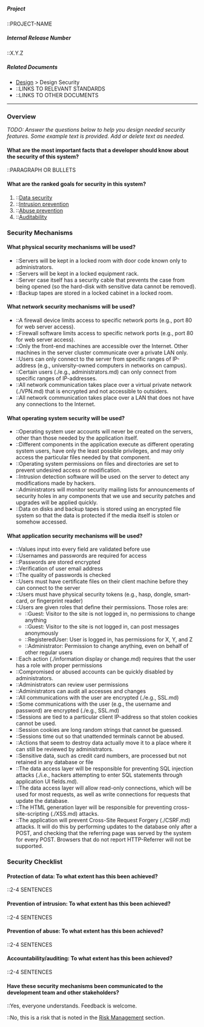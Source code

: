 <!-- markdownlint-disable-next-line first-line-h1 -->

##### Project

::PROJECT-NAME

##### Internal Release Number

::X.Y.Z

##### Related Documents

- [Design](./Design.md) > Design Security
- ::LINKS TO RELEVANT STANDARDS
- ::LINKS TO OTHER DOCUMENTS

---

### Overview

_TODO: Answer the questions below to help you design needed security features. Some example text is provided. Add or delete text as needed._

#### What are the most important facts that a developer should know about the security of this system?

::PARAGRAPH OR BULLETS

#### What are the ranked goals for security in this system?

1. ::[Data security](./Glossary-Standard-Terms#data_security.md)
2. ::[Intrusion prevention](./Glossary-Standard-Terms#intrusion_prevention.md)
3. ::[Abuse prevention](./Glossary-Standard-Terms#abuse_prevention.md)
4. ::[Auditability](./Glossary-Standard-Terms#auditability.md)

### Security Mechanisms

#### What physical security mechanisms will be used?

- ::Servers will be kept in a locked room with door code known only
  to administrators.
- ::Servers will be kept in a locked equipment rack.
- ::Server case itself has a security cable that prevents the case
  from being opened (so the hard-disk with sensitive data cannot
  be removed).
- ::Backup tapes are stored in a locked cabinet in a locked room.

#### What network security mechanisms will be used?

- ::A firewall device limits access to specific network ports (e.g.,
  port 80 for web server access).
- ::Firewall software limits access to specific network ports (e.g.,
  port 80 for web server access).
- ::Only the front-end machines are accessible over the Internet.
  Other machines in the server cluster communicate over a private
  LAN only.
- ::Users can only connect to the server from specific ranges of
  IP-address (e.g., university-owned computers in networks
  on campus).
- ::Certain users (./e.g., administrators.md) can only connect from
  specific ranges of IP-addresses.
- ::All network communication takes place over a virtual private
  network (./VPN.md) that is encrypted and not accessible to outsiders.
- ::All network communication takes place over a LAN that does not
  have any connections to the Internet.

#### What operating system security will be used?

- ::Operating system user accounts will never be created on the
  servers, other than those needed by the application itself.
- ::Different components in the application execute as different
  operating system users, have only the least possible privileges,
  and may only access the particular files needed by
  that component.
- ::Operating system permissions on files and directories are set to
  prevent undesired access or modification.
- ::Intrusion detection software will be used on the server to
  detect any modifications made by hackers.
- ::Administrators will monitor security mailing lists for
  announcements of security holes in any components that we use
  and security patches and upgrades will be applied quickly.
- ::Data on disks and backup tapes is stored using an encrypted file
  system so that the data is protected if the media itself is
  stolen or somehow accessed.

#### What application security mechanisms will be used?

- ::Values input into every field are validated before use
- ::Usernames and passwords are required for access
- ::Passwords are stored encrypted
- ::Verification of user email address
- ::The quality of passwords is checked
- ::Users must have certificate files on their client machine before
  they can connect to the server
- ::Users must have physical security tokens (e.g., hasp, dongle,
  smart-card, or fingerprint reader)
- ::Users are given roles that define their permissions. Those roles
  are:
  - ::Guest: Visitor to the site is not logged in, no permissions
    to change anything
  - ::Guest: Visitor to the site is not logged in, can post messages anonymously
  - ::RegisteredUser: User is logged in, has permissions for X, Y, and Z
  - ::Administrator: Permission to change anything, even on behalf of other regular users
- ::Each action (./information display or change.md) requires that the
  user has a role with proper permissions
- ::Compromised or abused accounts can be quickly disabled by administrators.
- ::Administrators can review user permissions
- ::Administrators can audit all accesses and changes
- ::All communications with the user are encrypted (./e.g., SSL.md)
- ::Some communications with the user (e.g., the username
  and password) are encrypted (./e.g., SSL.md)
- ::Sessions are tied to a particular client IP-address so that
  stolen cookies cannot be used.
- ::Session cookies are long random strings that cannot be guessed.
- ::Sessions time out so that unattended terminals cannot be abused.
- ::Actions that seem to destroy data actually move it to a place
  where it can still be reviewed by administrators.
- ::Sensitive data, such as credit card numbers, are processed but
  not retained in any database or file
- ::The data access layer will be responsible for preventing SQL injection attacks (./i.e., hackers attempting to enter SQL statements through application UI fields.md).
- ::The data access layer will allow read-only connections, which will be used for most requests, as well as write connections for requests that update the database.
- ::The HTML generation layer will be responsible for preventing cross-site-scripting (./XSS.md) attacks.
- ::The application will prevent Cross-Site Request Forgery (./CSRF.md) attacks. It will do this by performing updates to the database only after a POST, and checking that the referring page was served by the system for every POST. Browsers that do not report HTTP-Referrer will not be supported.

### Security Checklist

#### Protection of data: To what extent has this been achieved?

::2-4 SENTENCES

#### Prevention of intrusion: To what extent has this been achieved?

::2-4 SENTENCES

#### Prevention of abuse: To what extent has this been achieved?

::2-4 SENTENCES

#### Accountability/auditing: To what extent has this been achieved?

::2-4 SENTENCES

#### Have these security mechanisms been communicated to the development team and other stakeholders?

::Yes, everyone understands. Feedback is welcome.

::No, this is a risk that is noted in the [Risk Management](./Project-Plan#Risk-Management.md) section.
